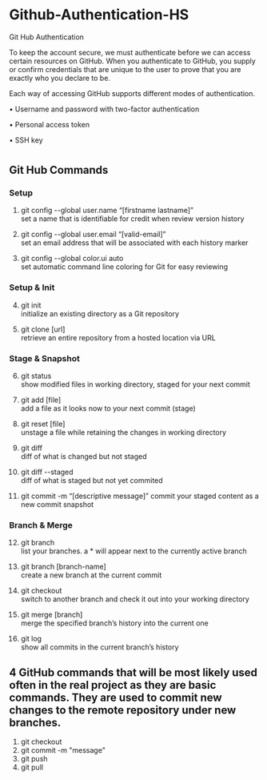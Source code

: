 # Github-Authentication-HS
Git Hub Authentication 

To keep the account secure, we must authenticate before we can access certain resources on GitHub. When you authenticate to GitHub, you supply or confirm credentials that are unique to the user to prove that you are exactly who you declare to be.

Each way of accessing GitHub supports different modes of authentication.

•	Username and password with two-factor authentication

•	Personal access token

•	SSH key

# 
##  Git Hub Commands

### Setup
1. git config --global user.name “[firstname lastname]”     
set a name that is identifiable for credit when review version history

2.  git config --global user.email “[valid-email]”   
set an email address that will be associated with each history marker

3. git config --global color.ui auto    
set automatic command line coloring for Git for easy reviewing

### Setup & Init


4. git init     
initialize an existing directory as a Git repository

5. git clone [url]  
retrieve an entire repository from a hosted location via URL

### Stage & Snapshot

6. git status   
show modified files in working directory, staged for your next commit

7. git add [file]   
add a file as it looks now to your next commit (stage)

8. git reset [file]     
unstage a file while retaining the changes in working directory

9. git diff     
diff of what is changed but not staged

10. git diff --staged   
diff of what is staged but not yet commited

11. git commit -m “[descriptive message]”
commit your staged content as a new commit snapshot

### Branch & Merge

12. git branch  
list your branches. a * will appear next to the currently active branch

13. git branch [branch-name]    
create a new branch at the current commit

14. git checkout    
switch to another branch and check it out into your working directory

15. git merge [branch]  
merge the specified branch’s history into the current one

16. git log     
show all commits in the current branch’s history


 ## 4 GitHub commands that will be most likely used often in the real project as they are basic commands. They are used to commit new changes to the remote repository under new branches.


1. git checkout
2. git commit -m "message"
3. git push
4. git pull

